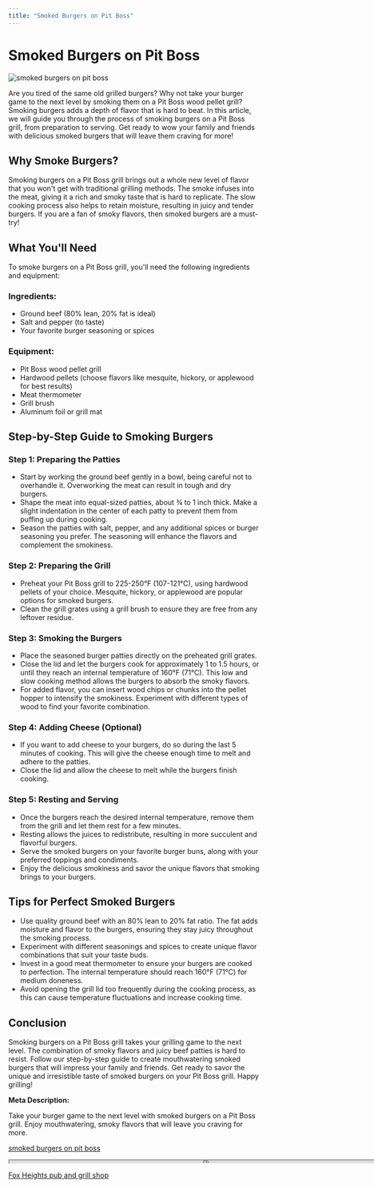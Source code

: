 ```yaml
---
title: "Smoked Burgers on Pit Boss"
---
```

# Smoked Burgers on Pit Boss


![smoked burgers on pit boss](https://images.unsplash.com/photo-1528502768883-5a2d5ef73623?ixid=M3w0ODkxMTF8MHwxfHNlYXJjaHwxfHxzbW9rZWQlMjBidXJnZXJzJTIwb24lMjBwaXQlMjBib3NzfGVufDB8fHx8MTY5MjgwNDE3MHww&ixlib=rb-4.0.3&w=512&fit=max)

Are you tired of the same old grilled burgers? Why not take your burger game to the next level by smoking them on a Pit Boss wood pellet grill? Smoking burgers adds a depth of flavor that is hard to beat. In this article, we will guide you through the process of smoking burgers on a Pit Boss grill, from preparation to serving. Get ready to wow your family and friends with delicious smoked burgers that will leave them craving for more!

## Why Smoke Burgers?

Smoking burgers on a Pit Boss grill brings out a whole new level of flavor that you won't get with traditional grilling methods. The smoke infuses into the meat, giving it a rich and smoky taste that is hard to replicate. The slow cooking process also helps to retain moisture, resulting in juicy and tender burgers. If you are a fan of smoky flavors, then smoked burgers are a must-try!

## What You'll Need

To smoke burgers on a Pit Boss grill, you'll need the following ingredients and equipment:

### Ingredients:
- Ground beef (80% lean, 20% fat is ideal)
- Salt and pepper (to taste)
- Your favorite burger seasoning or spices

### Equipment:
- Pit Boss wood pellet grill
- Hardwood pellets (choose flavors like mesquite, hickory, or applewood for best results)
- Meat thermometer
- Grill brush
- Aluminum foil or grill mat

## Step-by-Step Guide to Smoking Burgers

### Step 1: Preparing the Patties
- Start by working the ground beef gently in a bowl, being careful not to overhandle it. Overworking the meat can result in tough and dry burgers.
- Shape the meat into equal-sized patties, about ¾ to 1 inch thick. Make a slight indentation in the center of each patty to prevent them from puffing up during cooking.
- Season the patties with salt, pepper, and any additional spices or burger seasoning you prefer. The seasoning will enhance the flavors and complement the smokiness.

### Step 2: Preparing the Grill
- Preheat your Pit Boss grill to 225-250°F (107-121°C), using hardwood pellets of your choice. Mesquite, hickory, or applewood are popular options for smoked burgers.
- Clean the grill grates using a grill brush to ensure they are free from any leftover residue.

### Step 3: Smoking the Burgers
- Place the seasoned burger patties directly on the preheated grill grates.
- Close the lid and let the burgers cook for approximately 1 to 1.5 hours, or until they reach an internal temperature of 160°F (71°C). This low and slow cooking method allows the burgers to absorb the smoky flavors.
- For added flavor, you can insert wood chips or chunks into the pellet hopper to intensify the smokiness. Experiment with different types of wood to find your favorite combination.

### Step 4: Adding Cheese (Optional)
- If you want to add cheese to your burgers, do so during the last 5 minutes of cooking. This will give the cheese enough time to melt and adhere to the patties.
- Close the lid and allow the cheese to melt while the burgers finish cooking.

### Step 5: Resting and Serving
- Once the burgers reach the desired internal temperature, remove them from the grill and let them rest for a few minutes.
- Resting allows the juices to redistribute, resulting in more succulent and flavorful burgers.
- Serve the smoked burgers on your favorite burger buns, along with your preferred toppings and condiments.
- Enjoy the delicious smokiness and savor the unique flavors that smoking brings to your burgers.

## Tips for Perfect Smoked Burgers

- Use quality ground beef with an 80% lean to 20% fat ratio. The fat adds moisture and flavor to the burgers, ensuring they stay juicy throughout the smoking process.
- Experiment with different seasonings and spices to create unique flavor combinations that suit your taste buds.
- Invest in a good meat thermometer to ensure your burgers are cooked to perfection. The internal temperature should reach 160°F (71°C) for medium doneness.
- Avoid opening the grill lid too frequently during the cooking process, as this can cause temperature fluctuations and increase cooking time.

## Conclusion

Smoking burgers on a Pit Boss grill takes your grilling game to the next level. The combination of smoky flavors and juicy beef patties is hard to resist. Follow our step-by-step guide to create mouthwatering smoked burgers that will impress your family and friends. Get ready to savor the unique and irresistible taste of smoked burgers on your Pit Boss grill. Happy grilling!

**Meta Description:**

Take your burger game to the next level with smoked burgers on a Pit Boss grill. Enjoy mouthwatering, smoky flavors that will leave you craving for more.

[smoked burgers on pit boss](https://foxheightspubandgrill.com/post/smoked-burgers-on-pit-boss)

<iframe src='https://foxheightspubandgrill.com/post/smoked-burgers-on-pit-boss' width='800' height='5'></iframe>

[Fox Heights pub and grill shop](https://foxheightspubandgrill.com/tools/sitemap)